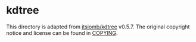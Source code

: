 # kdtree

This directory is adapted from [jtsiomb/kdtree](https://github.com/jtsiomb/kdtree) v0.5.7. The original copyright notice and license can be found in [COPYING](./COPYING).
